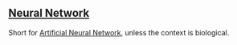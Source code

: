 ## [Neural Network](#neural-network)

Short for [Artificial Neural Network](#artificial-neural-network), unless the context is biological.